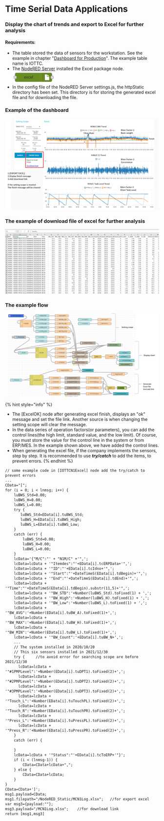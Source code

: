 # Time Serial Data Applications

### Display the chart of trends and export to Excel for further analysis

#### Requirements:

* The table stored the data of sensors for the workstation. See the example in chapter "[Dashboard for Production](dashboard-for-workstation.md)". The example table name is IOTTC.&#x20;
* The [NodeRED Server](../getting-started/the-i-iot-platform-for-sme.md) installed the Excel package node. ![](../.gitbook/assets/image.png)
* In the config file of the NodeRED Server settings.js, the httpStatic directory has been set. This directory is for storing the generated excel file and for downloading the file.

### Example of the dashboard

![Example dashbord for time serial data application ](<../.gitbook/assets/Time serial data application-1.jpg>)

### &#x20;The example of download file of excel for further analysis

![Example of the Excel file](<../.gitbook/assets/Time serial data application-2.jpg>)

### The example flow

![Example flow of the time serial data application](<../.gitbook/assets/Time serial data application-3.jpg>)

{% hint style="info" %}
* The \[ExcelOK] node after generating excel finish, displays an "ok" message and set the file link. Another source is when changing the setting scope will clear the message.
* In the data series of operation factors(or parameters), you can add the control lines(the high limit, standard value, and the low limit). Of course, you must store the value for the control line in the system or from ERP/MES. In the example shown above, we have added the control lines.
* When generating the excel file, if the company implements the sensors, step by step. It is recommended to use _**try/catch**_ to add the items, to prevent errors.
{% endhint %}

```
// some example code in [IOTTCN1Excel] node add the try/catch to prevent errors 
...
CData="[";
for (i = 0; i < lnmsg; i++) {
    luBWS_Std=0.00;
    luBWS_H=0.00;
    luBWS_L=0.00;
    try {
       luBWS_Std=EData[i].tuBWS_Std;
       luBWS_H=EData[i].tuBWS_High;
       luBWS_L=EData[i].tuBWS_Low;
    }
    catch (err) {
        luBWS_Std=0.00;
        luBWS_H=0.00;
        luBWS_L=0.00;
    }
    lcData='{"M/C":"' + "N1M/C" +'",';
    lcData=lcData + '"Itemdes":"'+EData[i].tcERPData+'",';
    lcData=lcData + '"ID":"'+EData[i].tcIdno+'",';
    lcData=lcData + '"Start":"'+DateTimeS(EData[i].tdBegin)+'",';            
    lcData=lcData + '"End":"'+DateTimeS(EData[i].tdEnd)+'",';     
    lcData=lcData + '"Time":"'+DateTimeS(EData[i].tdBegin).substr(11,5)+'",';
    lcData=lcData + '"BW_STD":'+Number(luBWS_Std).toFixed(1) + ',';
    lcData=lcData + '"BW_High":'+Number(luBWS_H).toFixed(1) + ',';
    lcData=lcData + '"BW_Low":'+Number(luBWS_L).toFixed(1) + ',';    
    lcData=lcData + '"BW_AVG":'+Number(EData[i].tuBW_A).toFixed(1)+',';
    lcData=lcData + '"BW_MAX":'+Number(EData[i].tuBW_H).toFixed(1)+',';
    lcData=lcData + '"BW_MIN":'+Number(EData[i].tuBW_L).toFixed(1)+',';    
    lcData=lcData + '"BW_Count":'+EData[i].tuBW_N+',';
    ...
    // The system installed in 2020/10/20
    // This six sensors installed in 2021/12/30 
    try {     //to avoid error for searching scope are before 2021/12/30
      lcData=lcData + '"#1PMPLevel":'+Number(EData[i].tuDPT1).toFixed(2)+',';
      lcData=lcData + '"#2PMPLevel":'+Number(EData[i].tuDPT2).toFixed(2)+',';              
      lcData=lcData + '"#3PMPLevel":'+Number(EData[i].tuDPT3).toFixed(2)+',';        
      lcData=lcData + '"Touch_L":'+Number(EData[i].tuTouchPL).toFixed(2)+',';
      lcData=lcData + '"Touch_R":'+Number(EData[i].tuTouchPR).toFixed(2)+',';              
      lcData=lcData + '"Press_L":'+Number(EData[i].tuPressPL).toFixed(2)+',';
      lcData=lcData + '"Press_R":'+Number(EData[i].tuPressPR).toFixed(2)+',';                          
    }   
    catch (err) {
        
    }
    lcData=lcData + '"Status":"'+EData[i].tcToERP+'"}';      
    if (i < (lnmsg-1)) {
        CData=CData+lcData+",";
    } else {
        CData=CData+lcData;        
    }
} 
CData=CData+']';
msg1.payload=CData;
msg1.filepath="/NodeRED_Static/MCN1Log.xlsx";   //for export excel
var msg3={payload:""};
msg3.payload="/MCN1Log.xlsx";    //for download link
return [msg1,msg3]
```
